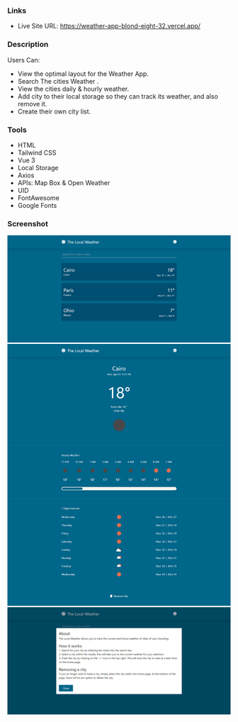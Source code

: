 ### Links

- Live Site URL: https://weather-app-blond-eight-32.vercel.app/

### Description

Users Can:

- View the optimal layout for the Weather App.
- Search The cities Weather .
- View the cities daily & hourly weather.
- Add city to their local storage so they can track its weather, and also remove
  it.
- Create their own city list.

### Tools

- HTML
- Tailwind CSS
- Vue 3
- Local Storage
- Axios
- APIs: Map Box & Open Weather
- UID
- FontAwesome
- Google Fonts

### Screenshot

![Home](./design/home.png) ![City](./design/city.png) ![Info](./design/info.png)
